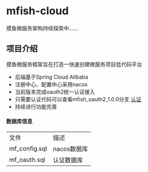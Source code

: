 # mfish-cloud
摸鱼微服务架构持续探索中......
## 项目介绍
摸鱼微服务框架旨在打造一快速创建微服务项目低代码平台

* 后端基于Spring Cloud Alibaba
* 注册中心、配置中心采用nacos
* 当前版本完成oauth2统一认证接入
* 只需要认证代码可以查看mfish_oauth2_1.0.0分支 [认证](https://gitee.com/qiufeng9862/mfish-cloud/tree/mfish_oauth2_1.0.0/)
* 持续进行功能完善

#### 数据库信息
<table>
    <tr>
        <td>文件</td>
        <td>描述</td>
    </tr>
    <tr>
        <td>mf_config.sql</td>
        <td>nacos数据库</td>
    </tr>
    <tr>
        <td>mf_oauth.sql</td>
        <td>认证数据库</td>
    </tr>
</table>

